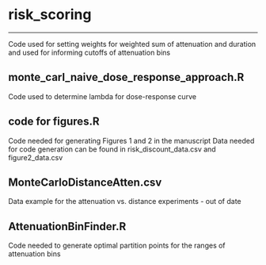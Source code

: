 # risk_scoring


---------------------------------------
Code used for setting weights for weighted sum of attenuation and duration
and used for informing cutoffs of attenuation bins


monte_carl_naive_dose_response_approach.R
------------------------------------------
Code used to determine lambda for dose-response curve


code for figures.R
------------------
Code needed for generating Figures 1 and 2 in the manuscript
Data needed for code generation can be found in risk_discount_data.csv and figure2_data.csv


MonteCarloDistanceAtten.csv
---------------------------
Data example for the attenuation vs. distance experiments - out of date


AttenuationBinFinder.R
----------------------
Code needed to generate optimal partition points for the ranges of attenuation bins


